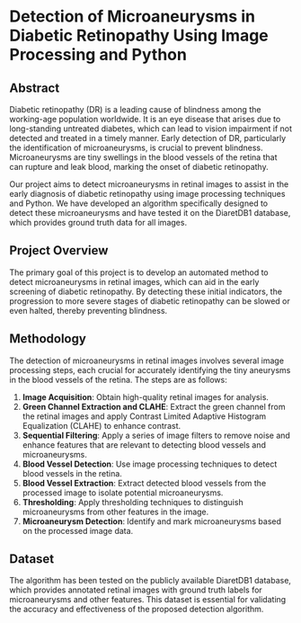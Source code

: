 # Detection of Microaneurysms in Diabetic Retinopathy Using Image Processing and Python

## Abstract

Diabetic retinopathy (DR) is a leading cause of blindness among the working-age population worldwide. It is an eye disease that arises due to long-standing untreated diabetes, which can lead to vision impairment if not detected and treated in a timely manner. Early detection of DR, particularly the identification of microaneurysms, is crucial to prevent blindness. Microaneurysms are tiny swellings in the blood vessels of the retina that can rupture and leak blood, marking the onset of diabetic retinopathy.

Our project aims to detect microaneurysms in retinal images to assist in the early diagnosis of diabetic retinopathy using image processing techniques and Python. We have developed an algorithm specifically designed to detect these microaneurysms and have tested it on the DiaretDB1 database, which provides ground truth data for all images.

## Project Overview

The primary goal of this project is to develop an automated method to detect microaneurysms in retinal images, which can aid in the early screening of diabetic retinopathy. By detecting these initial indicators, the progression to more severe stages of diabetic retinopathy can be slowed or even halted, thereby preventing blindness.

## Methodology

The detection of microaneurysms in retinal images involves several image processing steps, each crucial for accurately identifying the tiny aneurysms in the blood vessels of the retina. The steps are as follows:

1. **Image Acquisition**: Obtain high-quality retinal images for analysis.
2. **Green Channel Extraction and CLAHE**: Extract the green channel from the retinal images and apply Contrast Limited Adaptive Histogram Equalization (CLAHE) to enhance contrast.
3. **Sequential Filtering**: Apply a series of image filters to remove noise and enhance features that are relevant to detecting blood vessels and microaneurysms.
4. **Blood Vessel Detection**: Use image processing techniques to detect blood vessels in the retina.
5. **Blood Vessel Extraction**: Extract detected blood vessels from the processed image to isolate potential microaneurysms.
6. **Thresholding**: Apply thresholding techniques to distinguish microaneurysms from other features in the image.
7. **Microaneurysm Detection**: Identify and mark microaneurysms based on the processed image data.

## Dataset

The algorithm has been tested on the publicly available DiaretDB1 database, which provides annotated retinal images with ground truth labels for microaneurysms and other features. This dataset is essential for validating the accuracy and effectiveness of the proposed detection algorithm.
